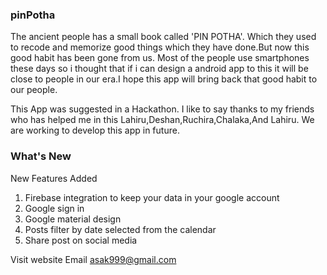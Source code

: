 ### pinPotha

The ancient people has a small book called 'PIN POTHA'. Which they used to recode and memorize good things which they have done.But now this good habit has been gone from us. Most of the people use smartphones these days so i thought that if i can design a android app to this it will be close to people in our era.I hope this app will bring back that good habit to our people.

This App was suggested in a Hackathon. I like to say thanks to my friends who has helped me in this Lahiru,Deshan,Ruchira,Chalaka,And Lahiru. We are working to develop this app in future.

###  What's New

New Features Added

1. Firebase integration to keep your data in your google account
2. Google sign in
3. Google material design
4. Posts filter by date selected from the calendar
5. Share post on social media

Visit website
Email asak999@gmail.com

